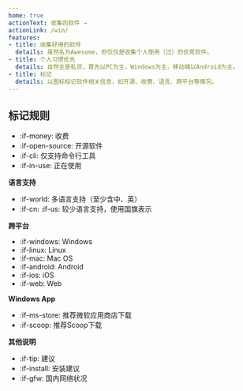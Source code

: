 ```yaml
---
home: true
actionText: 收集的软件 →
actionLink: /win/
features:
- title: 收集好用的软件
  details: 虽然名为Awesome，但仅仅是收集个人使用（过）的优秀软件。
- title: 个人习惯优先
  details: 自然全是私货，首先以PC为主，Windows为主，移动端以Android为主。
- title: 标记
  details: 以图标标记软件相关信息，如开源、收费、语言、跨平台等情况。
---
```



## 标记规则

- :if-money: 收费
- :if-open-source: 开源软件
- :if-cli: 仅支持命令行工具
- :if-in-use: 正在使用

**语言支持**

- :if-world: 多语言支持（至少含中、英）
- :if-cn: :if-us: 较少语言支持，使用国旗表示

**跨平台**
- :if-windows: Windows
- :if-linux: Linux
- :if-mac: Mac OS
- :if-android: Android
- :if-ios: iOS
- :if-web: Web

**Windows App**
- :if-ms-store: 推荐微软应用商店下载
- :if-scoop: 推荐Scoop下载

**其他说明**
- :if-tip: 建议
- :if-install: 安装建议
- :if-gfw: 国内网络状况
